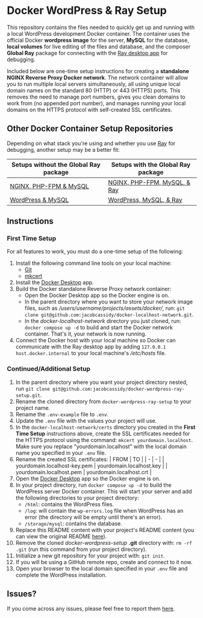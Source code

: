 # Docker WordPress & Ray Setup

This repository contains the files needed to quickly get up and running with a local WordPress development Docker container. The container uses the official Docker __wordpress image__ for the server, __MySQL__ for the database, __local volumes__ for live editing of the files and database, and the composer __Global Ray__ package for connecting with the [Ray desktop app](https://myray.app/) for debugging.

Included below are one-time setup instructions for creating a __standalone NGINX Reverse Proxy Docker network__. The network container will allow you to run multiple local servers simultaneously, all using unique local domain names on the standard 80 (HTTP) or 443 (HTTPS) ports. This removes the need to manage port numbers, gives you clean domains to work from (no appended port number), and manages running your local domains on the HTTPS protocol with self-created SSL certificates.

## Other Docker Container Setup Repositories

Depending on what stack you're using and whether you use [Ray](https://myray.app/) for debugging, another setup may be a better fit:

| Setups without the Global Ray package| Setups with the Global Ray package |
| - | - |
| [NGINX, PHP-FPM & MySQL](https://github.com/jacobcassidy/docker-nginx-phpfpm-setup) | [NGINX, PHP-FPM, MySQL, & Ray](https://github.com/jacobcassidy/docker-nginx-phpfpm-ray-setup) |
| [WordPress & MySQL](https://github.com/jacobcassidy/docker-wordpress-setup) | [WordPress, MySQL, & Ray](https://github.com/jacobcassidy/docker-wordpress-ray-setup) |

## Instructions

### First Time Setup

For all features to work, you must do a one-time setup of the following:

1. Install the following command line tools on your local machine:
    - [Git](https://git-scm.com/book/en/v2/Getting-Started-Installing-Git)
    - [mkcert](https://github.com/FiloSottile/mkcert)
2. Install the [Docker Desktop](https://www.docker.com/products/docker-desktop/) app.
3. Build the Docker standalone Reverse Proxy network container:
    - Open the Docker Desktop app so the Docker engine is on.
    - In the parent directory where you want to store your network image files, such as _/users/username/projects/assets/docker/_, run: `git clone git@github.com:jacobcassidy/docker-localhost-network.git`.
    - In the _docker-localhost-network_ directory you just cloned, run: `docker compose up -d` to build and start the Docker network container. That's it, your network is now running.
4. Connect the Docker host with your local machine so Docker can communicate with the Ray desktop app by adding `127.0.0.1 host.docker.internal` to your local machine's _/etc/hosts_ file.

### Continued/Additional Setup

1. In the parent directory where you want your project directory nested, run `git clone git@github.com:jacobcassidy/docker-wordpress-ray-setup.git`.
2. Rename the cloned directory from `docker-wordpress-ray-setup` to your project name.
3. Rename the `.env-example` file to `.env`.
4. Update the `.env` file with the values your project will use.
5. In the `docker-localhost-network/certs` directory you created in the __First Time Setup__ instructions above, create the SSL certificates needed for the HTTPS protocol using the command: `mkcert yourdomain.localhost`. Make sure you replace "yourdomain.localhost" with the local domain name you specified in your `.env` file.
6. Rename the created SSL certificates:
    | FROM | TO |
    | - | - |
    | yourdomain.localhost-key.pem | yourdomain.localhost.key |
    | yourdomain.localhost.pem | yourdomain.localhost.crt |
7. Open the [Docker Desktop](https://www.docker.com/products/docker-desktop/) app so the Docker engine is on.
8. In your project directory, run `docker compose up -d` to build the   WordPress server Docker container. This will start your server and add the following directories to your project directory:
    - `/html`: contains the WordPress files.
    - `/log`: will contain the `wp-errors.log` file when WordPress has an error (the directory will be empty until there's an error).
    - `/storage/mysql`: contains the database.
9. Replace this README content with your project's README content (you can view the original README [here](https://github.com/jacobcassidy/docker-wordpress-ray-setup)).
10. Remove the cloned _docker-wordpress-setup_ __.git__ directory with: `rm -rf .git` (run this command from your project directory).
11. Initialize a new git repository for your project with: `git init`.
12. If you will be using a GitHub remote repo, create and connect to it now.
13. Open your browser to the local domain specified in your `.env` file and complete the WordPress installation.

## Issues?

If you come across any issues, please feel free to report them [here](https://github.com/jacobcassidy/docker-wordpress-ray-setup/issues).

